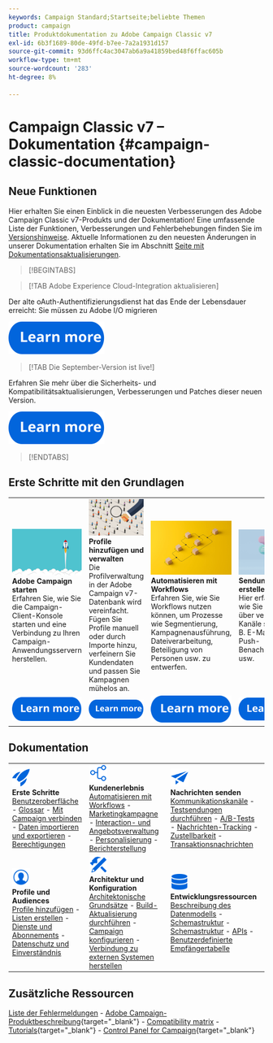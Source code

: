 ```yaml
---
keywords: Campaign Standard;Startseite;beliebte Themen
product: campaign
title: Produktdokumentation zu Adobe Campaign Classic v7
exl-id: 6b3f1689-80de-49fd-b7ee-7a2a1931d157
source-git-commit: 93d6ffc4ac3047ab6a9a41859bed48f6ffac605b
workflow-type: tm+mt
source-wordcount: '283'
ht-degree: 8%

---
```


# Campaign Classic v7 – Dokumentation {#campaign-classic-documentation}

<!--![](platform/using/assets/do-not-localize/banner_acc_doc.jpg) -->

## Neue Funktionen

Hier erhalten Sie einen Einblick in die neuesten Verbesserungen des Adobe Campaign Classic v7-Produkts und der Dokumentation! Eine umfassende Liste der Funktionen, Verbesserungen und Fehlerbehebungen finden Sie im [Versionshinweise](rn/using/latest-release.md).  Aktuelle Informationen zu den neuesten Änderungen in unserer Dokumentation erhalten Sie im Abschnitt [Seite mit Dokumentationsaktualisierungen](rn/using/documentation-updates.md).

>[!BEGINTABS]

>[!TAB Adobe Experience Cloud-Integration aktualisieren]

Der alte oAuth-Authentifizierungsdienst hat das Ende der Lebensdauer erreicht: Sie müssen zu Adobe I/O migrieren

[![image](assets/do-not-localize/learn-more-button.svg)](integrations/using/configuring-adobe-io.md)

>[!TAB Die September-Version ist live!]

Erfahren Sie mehr über die Sicherheits- und Kompatibilitätsaktualisierungen, Verbesserungen und Patches dieser neuen Version.

[![image](assets/do-not-localize/learn-more-button.svg)](rn/using/latest-release.md)

>[!ENDTABS]

## Erste Schritte mit den Grundlagen

<table style="table-layout:fixed">
  <tr style="border: 0;">
    <td>
    <a href="platform/using/launching-adobe-campaign.md"><img src="assets/do-not-localize/start-launch.png"></a></a>
    <div><strong>Adobe Campaign starten</strong><br/>Erfahren Sie, wie Sie die Campaign-Client-Konsole starten und eine Verbindung zu Ihren Campaign-Anwendungsservern herstellen.</div>
    </td>
    <td>
    <a href="platform/using/about-profiles.md"><img src="assets/do-not-localize/start-profiles.png"></a>
    <div><strong>Profile hinzufügen und verwalten</strong><br/>Die Profilverwaltung in der Adobe Campaign v7-Datenbank wird vereinfacht. Fügen Sie Profile manuell oder durch Importe hinzu, verfeinern Sie Kundendaten und passen Sie Kampagnen mühelos an.</div>
    </td>
    <td>
    <a href="workflow/using/about-workflows.md"><img src="assets/do-not-localize/start-workflows.jpeg"></a>
    <div><strong>Automatisieren mit Workflows</strong><br/>Erfahren Sie, wie Sie Workflows nutzen können, um Prozesse wie Segmentierung, Kampagnenausführung, Dateiverarbeitung, Beteiligung von Personen usw. zu entwerfen.
    </div></td>
    <td>
    <a href="delivery/using/steps-about-delivery-creation-steps.md"><img src="assets/do-not-localize/start-deliveries.jpeg"></a>
    <div><strong>Sendungen erstellen</strong><br/>Hier erfahren Sie, wie Sie Nachrichten über verschiedene Kanäle senden, z. B. E-Mail, SMS, Push-Benachrichtigungen usw.</div>
    </td>
  </tr>
  <tr style="border: 0;">
    <td align="center"><a href="platform/using/launching-adobe-campaign.md"><img src="assets/do-not-localize/learn-more-button.svg"></a></td>
    <td align="center"><a href="platform/using/about-profiles.md"><img src="assets/do-not-localize/learn-more-button.svg"></a></td>
    <td align="center"><a href="workflow/using/about-workflows.md"><img src="assets/do-not-localize/learn-more-button.svg"></a></td>
    <td align="center"><a href="delivery/using/steps-about-delivery-creation-steps.md"><img src="assets/do-not-localize/learn-more-button.svg"></a></td>
    </tr>
</table>

## Dokumentation

<table style="table-layout:auto">
  <tr style="border: 0;">
    <td>
      <img src="assets/do-not-localize/icon-start.svg" width="35px">
    <br/>
      <strong>Erste Schritte</strong><br/><a href="platform/using/adobe-campaign-workspace.md">Benutzeroberfläche</a> - <a href="platform/using/ac-glossary.md">Glossar</a> - <a href="platform/using/launching-adobe-campaign.md">Mit Campaign verbinden</a> - <a href="platform/using/get-started-data-import-export.md">Daten importieren und exportieren</a> - <a href="platform/using/access-management.md">Berechtigungen</a>
    </td>
    <td>
      <img src="assets/do-not-localize/icon-experience.svg" width="35px">
    <br/>
      <strong>Kundenerlebnis</strong><br/><a href="workflow/using/about-workflows.md">Automatisieren mit Workflows</a> - <a href="campaign/using/setting-up-marketing-campaigns.md">Marketingkampagne</a> - <a href="interaction/using/interaction-and-offer-management.md">Interaction- und Angebotsverwaltung</a> - <a href="delivery/using/about-personalization.md">Personalisierung</a> - <a href="reporting/using/about-adobe-campaign-reporting-tools.md">Berichterstellung</a>
    </td>
    <td>
      <img src="assets/do-not-localize/icon-send.svg" width="35px">
    <br/>
      <strong>Nachrichten senden</strong><br/><a href="delivery/using/communication-channels.md">Kommunikationskanäle</a> - <a href="delivery/using/steps-about-delivery-creation-steps.md#sending-a-proof">Testsendungen durchführen</a> - <a href="delivery/using/get-started-a-b-testing.md">A/B-Tests</a> - <a href="delivery/using/about-message-tracking.md">Nachrichten-Tracking</a> - <a href="delivery/using/about-deliverability.md">Zustellbarkeit</a> - <a href="message-center/using/about-transactional-messaging.md">Transaktionsnachrichten</a>
    </td>
  </tr>
  <tr style="border: 0;">
    <td>
      <img src="assets/do-not-localize/icon_profile-audience.svg" width="35px">
      <br/>
      <strong>Profile und Audiences</strong><br/><a href="platform/using/adding-profiles.md">Profile hinzufügen</a> - <a href="platform/using/creating-and-managing-lists.md">Listen erstellen</a> - <a href="delivery/using/about-services-and-subscriptions.md">Dienste und Abonnements</a> - <a href="platform/using/privacy-management.md">Datenschutz und Einverständnis</a>
    </td>
    <td>
      <img src="assets/do-not-localize/icon-configure.svg" width="35px">
      <br/>
      <strong>Architektur und Konfiguration</strong><br/><a href="production/using/general-architecture.md">Architektonische Grundsätze</a> - <a href="production/using/build-upgrade.md">Build-Aktualisierung durchführen</a> - <a href="production/using/configuration.md">Campaign konfigurieren</a> - <a href="installation/using/external-accounts.md">Verbindung zu externen Systemen herstellen</a>
    </td>
    <td>
      <img src="assets/do-not-localize/icon-dev.svg" width="35px">
      <br/>
      <strong>Entwicklungsressourcen</strong><br/><a href="configuration/using/about-data-model.md">Beschreibung des Datenmodells</a> - <a href="configuration/using/about-schema-reference.md">Schemastruktur</a> - <a href="configuration/using/editing-forms.md">Schemastruktur</a> - <a href="configuration/using/about-web-services.md">APIs</a> - <a href="configuration/using/about-custom-recipient-table.md">Benutzerdefinierte Empfängertabelle</a>
    </td>
  </tr>
</table>

## Zusätzliche Ressourcen

[Liste der Fehlermeldungen](https://experienceleague.adobe.com/developer/campaign-errors/error_codes.html?lang=de) - [Adobe Campaign-Produktbeschreibung](https://helpx.adobe.com/de/legal/product-descriptions/adobe-campaign-managed-cloud-services.html){target="_blank"} - [Compatibility matrix](rn/using/compatibility-matrix.md) - [Tutorials](https://experienceleague.adobe.com/docs/campaign-classic-learn/tutorials/overview.html?lang=de){target="_blank"} - [Control Panel for Campaign](https://experienceleague.adobe.com/docs/control-panel/using/discover-control-panel/key-features.html?lang=de){target="_blank"}
